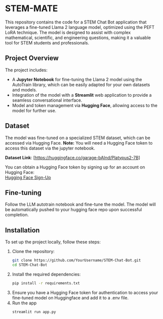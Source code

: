 # STEM-MATE

This repository contains the code for a STEM Chat Bot application that leverages a fine-tuned Llama 2 language model, optimized using the PEFT LoRA technique. The model is designed to assist with complex mathematical, scientific, and engineering questions, making it a valuable tool for STEM students and professionals.

## Project Overview

The project includes:
- A **Jupyter Notebook** for fine-tuning the Llama 2 model using the AutoTrain library, which can be easily adapted for your own datasets and models.
- Integration of the model with a **Streamlit** web application to provide a seamless conversational interface.
- Model and token management via **Hugging Face**, allowing access to the model for further use.

## Dataset

The model was fine-tuned on a specialized STEM dataset, which can be accessed via Hugging Face. **Note:** You will need a Hugging Face token to access this dataset via the jupyter notebook.

**Dataset Link**: [https://huggingface.co/garage-bAInd/Platypus2-7B]

You can obtain a Hugging Face token by signing up for an account on Hugging Face:  
[Hugging Face Sign-Up](https://huggingface.co/join)

## Fine-tuning

Follow the LLM autotrain notebook and fine-tune the model. The model will be automatically pushed to your hugging face repo upon successful completion.

## Installation

To set up the project locally, follow these steps:

1. Clone the repository:
   ```bash
   git clone https://github.com/YourUsername/STEM-Chat-Bot.git
   cd STEM-Chat-Bot
2. Install the required dependencies:
   ```bash
   pip install -r requirements.txt
3. Ensure you have a Hugging Face token for authentication to access your fine-tuned model on Huggingface and add it to a .env file.
4. Run the app
   ```bash
   streamlit run app.py

